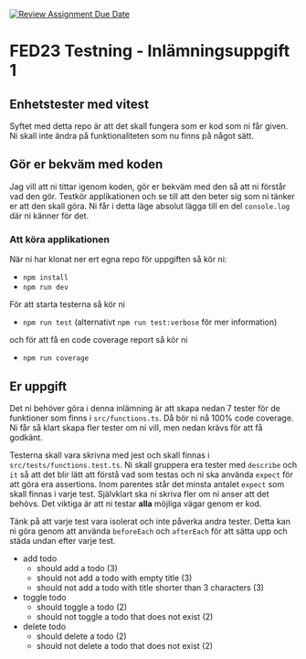 [![Review Assignment Due Date](https://classroom.github.com/assets/deadline-readme-button-24ddc0f5d75046c5622901739e7c5dd533143b0c8e959d652212380cedb1ea36.svg)](https://classroom.github.com/a/bYxIFmM9)
# FED23 Testning - Inlämningsuppgift 1

## Enhetstester med vitest

Syftet med detta repo är att det skall fungera som er kod som ni får given. Ni skall inte ändra på funktionaliteten som nu finns på något sätt.

## Gör er bekväm med koden

Jag vill att ni tittar igenom koden, gör er bekväm med den så att ni förstår vad den gör. Testkör applikationen och se till att den beter sig som ni tänker er att den skall göra. Ni får i detta läge absolut lägga till en del `console.log` där ni känner för det.

### Att köra applikationen

När ni har klonat ner ert egna repo för uppgiften så kör ni:

- `npm install`
- `npm run dev`

För att starta testerna så kör ni

- `npm run test` (alternativt `npm run test:verbose` för mer information)

och för att få en code coverage report så kör ni

- `npm run coverage`

## Er uppgift

Det ni behöver göra i denna inlämning är att skapa nedan 7 tester för de funktioner som finns i `src/functions.ts`. Då bör ni nå 100% code coverage. Ni får så klart skapa fler tester om ni vill, men nedan krävs för att få godkänt.

Testerna skall vara skrivna med jest och skall finnas i `src/tests/functions.test.ts`. Ni skall gruppera era tester med `describe` och `it` så att det blir lätt att förstå vad som testas och ni ska använda `expect` för att göra era assertions. Inom parentes står det minsta antalet `expect` som skall finnas i varje test. Självklart ska ni skriva fler om ni anser att det behövs. Det viktiga är att ni testar **alla** möjliga vägar genom er kod.

Tänk på att varje test vara isolerat och inte påverka andra tester. Detta kan ni göra genom att använda `beforeEach` och `afterEach` för att sätta upp och städa undan efter varje test.

- add todo
  - should add a todo (3)
  - should not add a todo with empty title (3)
  - should not add a todo with title shorter than 3 characters (3)
- toggle todo
  - should toggle a todo (2)
  - should not toggle a todo that does not exist (2)
- delete todo
  - should delete a todo (2)
  - should not delete a todo that does not exist (2)
